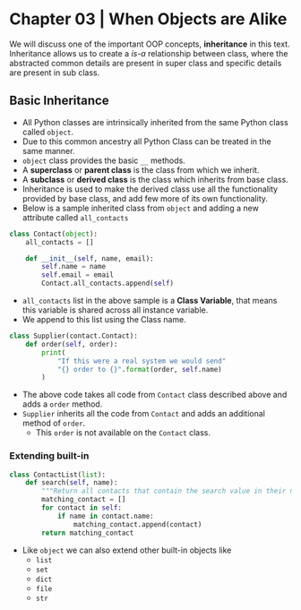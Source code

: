# Chapter 03 | When Objects are Alike #

We will discuss one of the important OOP concepts, **inheritance** in this text. Inheritance allows us to create a *is-a* relationship between class, where the abstracted common details are present in super class and specific details are present in sub class.

## Basic Inheritance ##

* All Python classes are intrinsically inherited from the same Python class called `object`.
* Due to this common ancestry all Python Class can be treated in the same manner.
* `object` class provides the basic `__` methods.
* A **superclass** or **parent class** is the class from which we inherit.
* A **subclass** or **derived class** is the class which inherits from base class.
* Inheritance is used to make the derived class use all the functionality provided by base class, and add few more of its own functionality.
* Below is a sample inherited class from `object` and adding a new attribute called `all_contacts`


```python
class Contact(object):
    all_contacts = []

    def __init__(self, name, email):
        self.name = name
        self.email = email
        Contact.all_contacts.append(self)
```

* `all_contacts` list in the above sample is a **Class Variable**, that means this variable is shared across all instance variable.
* We append to this list using the Class name.

```python
class Supplier(contact.Contact):
    def order(self, order):
        print(
            "If this were a real system we would send"
            "{} order to {}".format(order, self.name)
        )
```

* The above code takes all code from `Contact` class described above and adds a `order` method.
* `Supplier` inherits all the code from `Contact` and adds an additional method of `order`.
    - This `order` is not available on the `Contact` class.

### Extending built-in ###

```python
class ContactList(list):
    def search(self, name):
        """Return all contacts that contain the search value in their name"""
        matching_contact = []
        for contact in self:
            if name in contact.name:
                matching_contact.append(contact)
        return matching_contact
```

* Like `object` we can also extend other built-in objects like
    - `list`
    - `set`
    - `dict`
    - `file`
    - `str`
